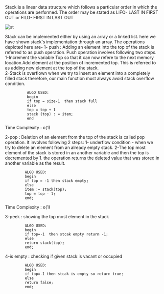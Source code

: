Stack is a linear data structure which follows a particular order in which the operations are performed. 
The order may be stated as  LIFO- LAST IN FIRST OUT or FILO- FIRST IN LAST OUT


![st](https://user-images.githubusercontent.com/104973376/200028572-2b27f078-8520-4b57-beed-1e41d90d91a5.png)



Stack can be implemented either by using an array or a linked list. 
here we have shown stack's implementation through an array.
The operations depicted here are- 
1- push    :  Adding an element into the top of the stack is referred to as push operation. Push operation involves following two steps.
              1-Increment the variable Top so that it can now refere to the next memory location.Add element at the position of incremented top. 
              This is referred to as adding new element at the top of the stack.              
              2-Stack is overflown when we try to insert an element into a completely filled stack therefore, our main function must always avoid stack overflow condition.

              ALGO USED:
              begin   
              if top = size-1  then stack full   
              else
              top = top + 1  
              stack (top) : = item;  
              end   
 Time Complexity : o(1)
            
2-pop      : Deletion of an element from the top of the stack is called pop operation. It involves following 2 steps:
             1- underflow condition - when we try to delete an element from an already empty stack.
             2-The top most element of the stack is stored in an another variable and then the top is decremented by 1. 
             the operation returns the deleted value that was stored in another variable as the result.
             
             ALGO USED:
             begin   
             if top = -1 then stack empty;   
             else
             item := stack(top);  
             top = top - 1;  
             end;
Time Complexity : o(1)
             
3-peek     : showing the top most element in the stack
              
             ALGO USED:
             begin
             if top=-1  then stcak empty return -1;
             else
             return stack(top);
             end;
             
4-is empty : checking if given stack is  vacant or occupied 
            
             ALGO USED:
             begin
             if top=-1 then stcak is empty so return true;
             else
             return false;
             end;




